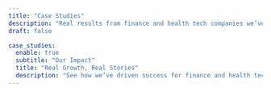 ```yaml
---
title: "Case Studies"
description: "Real results from finance and health tech companies we’ve helped grow."
draft: false

case_studies:
  enable: true
  subtitle: "Our Impact"
  title: "Real Growth, Real Stories"
  description: "See how we’ve driven success for finance and health tech companies with sharp marketing and smart strategies."
---
```

